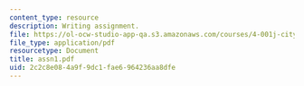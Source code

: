 ```yaml
---
content_type: resource
description: Writing assignment.
file: https://ol-ocw-studio-app-qa.s3.amazonaws.com/courses/4-001j-cityscope-new-orleans-spring-2007/2c2c8e084a9f9dc1fae6964236aa8dfe_assn1.pdf
file_type: application/pdf
resourcetype: Document
title: assn1.pdf
uid: 2c2c8e08-4a9f-9dc1-fae6-964236aa8dfe
---
```

